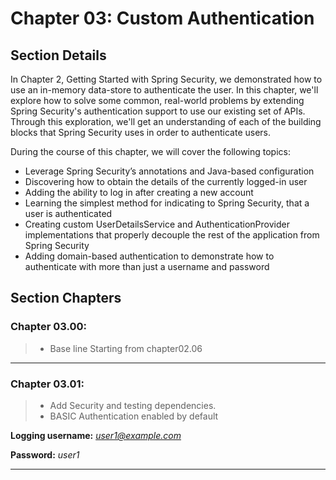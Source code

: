 # Chapter 03: Custom Authentication


## Section Details

In Chapter 2, Getting Started with Spring Security, we demonstrated how to use an in-memory data-store to authenticate the user. In this chapter, we'll explore how to solve some
common, real-world problems by extending Spring Security's authentication support to use our existing set of APIs. Through this exploration, we'll get an understanding of each of the
building blocks that Spring Security uses in order to authenticate users.

During the course of this chapter, we will cover the following topics:

* Leverage Spring Security’s annotations and Java-based configuration
* Discovering how to obtain the details of the currently logged-in user
* Adding the ability to log in after creating a new account
* Learning the simplest method for indicating to Spring Security, that a user is authenticated
* Creating custom UserDetailsService and AuthenticationProvider implementations that properly decouple the rest of the application from Spring Security
* Adding domain-based authentication to demonstrate how to authenticate with more than just a username and password

## Section Chapters

### Chapter 03.00:
> * Base line Starting from chapter02.06

---

### Chapter 03.01:
> * Add Security and testing dependencies.
> * BASIC Authentication enabled by default

  **Logging username:** *user1@example.com*
  
  **Password:** *user1*

---

